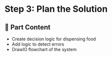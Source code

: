 # Step 3: Plan the Solution

## 🚀 Part Content
- Create decision logic for dispensing food
- Add logic to detect errors
- DrawIO flowchart of the system